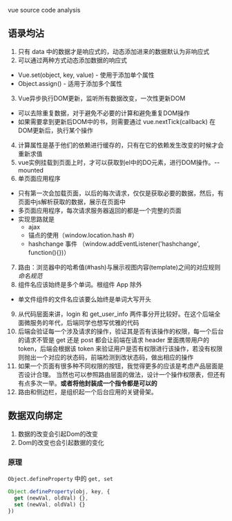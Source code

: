 vue source code analysis

## 语录均沾

1. 只有 data 中的数据才是响应式的，动态添加进来的数据默认为非响应式
2. 可以通过两种方式动态添加数据的响应式
  * Vue.set(object, key, value) - 使用于添加单个属性
  * Object.assign() - 适用于添加多个属性
3. Vue异步执行DOM更新，监听所有数据改变，一次性更新DOM
  * 可以去除重复数据，对于避免不必要的计算和避免重复DOM操作
  * 如果需要拿到更新后DOM中的书，则需要通过 vue.nextTick(callback) 在DOM更新后，执行某个操作
4. 计算属性是基于他们的依赖进行缓存的，只有在它的依赖发生改变的时候才会重新求值
5. vue实例挂载到页面上时，才可以获取到el中的DO元素，进行DOM操作。-- mounted
6. 单页面应用程序
  * 只有第一次会加载页面，以后的每次请求，仅仅是获取必要的数据，然后，有页面中js解析获取的数据，展示在页面中
  * 多页面应用程序，每次请求服务器返回的都是一个完整的页面
  * 实现思路就是
    - ajax
    - 锚点的使用（window.location.hash #）
    - hashchange 事件 （window.addEventListener('hashchange', function(){})）
7. 路由：浏览器中的哈希值(#hash)与展示视图内容(template)之间的对应规则
*命名规范*
8. 组件名应该始终是多个单词。根组件 App 除外
  * 单文件组件的文件名应该要么始终是单词大写开头
9. 从代码层面来讲，login 和 get_user_info 两件事分开比较好。在这个后端全面微服务的年代，后端同学也想写优雅的代码
10. 后端会验证每一个涉及请求的操作，验证其是否有该操作的权限，每一个后台的请求不管是 get 还是 post 都会让前端在请求 header 里面携带用户的 token，后端会根据该 token 来验证用户是否有权限进行该操作，若没有权限则抛出一个对应的状态码，前端检测到改状态码，做出相应的操作
11. 如果一个页面有很多种不同权限的按钮，我觉得更多的应该是考虑产品层面是否设计合理。
    当然也可以参照路由层面的做法，设计一个操作权限表，但还有有点多次一举。**或者将他封装成一个指令都是可以的**
12. 路由和侧边栏，是组织起一个后台应用的关键骨架。

## 数据双向绑定

1. 数据的改变会引起Dom的改变
2. Dom的改变也会引起数据的变化

### 原理

`Object.defineProperty` 中的 `get, set`

```js
Object.defineProperty(obj, key, {
  get (newVal, oldVal) {},
  set (newVal, oldVal) {}
})
```